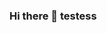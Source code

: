 ### Hi there 👋 testess
<!--
**voctif/voctif** is a ✨ _special_ ✨ repository because its `README.md` (this file) appears on your GitHub profile.

Here are some ideas to get you started:
teste
- 🔭 I’m currently working on ...
- 🌱 I’m currently learning ...
- 👯 I’m looking to collaborate on ...
- 🤔 I’m looking for help with ...
- 💬 Ask me about ...
- 📫 How to reach me: ...
- 😄 Pronouns: ...
- ⚡ Fun fact: ...
-->

